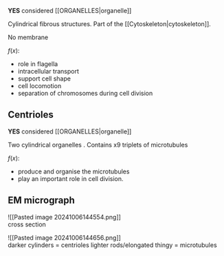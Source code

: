 **YES** considered [[ORGANELLES|organelle]]  

Cylindrical fibrous structures. Part of the [[Cytoskeleton|cytoskeleton]].

No membrane

$f(x)$:
- role in flagella
- intracellular transport
- support cell shape
- cell locomotion
- separation of chromosomes during cell division
## Centrioles
**YES** considered [[ORGANELLES|organelle]]  

Two cylindrical organelles .
Contains x9 triplets of microtubules

$f(x)$:
- produce and organise the microtubules
- play an important role in cell division.
## EM micrograph
![[Pasted image 20241006144554.png]]  
cross section

![[Pasted image 20241006144656.png]]  
darker cylinders = centrioles
lighter rods/elongated thingy = microtubules
